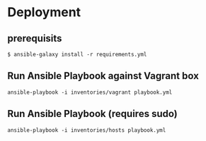 Deployment
====

## prerequisits
	$ ansible-galaxy install -r requirements.yml

## Run Ansible Playbook against Vagrant box

    ansible-playbook -i inventories/vagrant playbook.yml

## Run Ansible Playbook (requires sudo)

    ansible-playbook -i inventories/hosts playbook.yml
